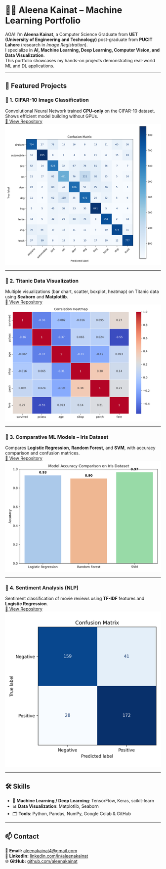 # 👩‍💻 Aleena Kainat – Machine Learning Portfolio

AOA! I’m **Aleena Kainat**, a Computer Science Graduate from **UET (University of Engineering and Technology)**  post-graduate from **PUCIT Lahore** (research in *Image Registration*).  
I specialize in **AI, Machine Learning, Deep Learning, Computer Vision, and Data Visualization**.  
This portfolio showcases my hands-on projects demonstrating real-world ML and DL applications.

---

## 🚀 Featured Projects

### 📌 1. CIFAR-10 Image Classification
Convolutional Neural Network trained **CPU-only** on the CIFAR-10 dataset. Shows efficient model building without GPUs.  
[🔗 View Repository](https://github.com/aleenakainat/cifar10-image-classification)  
![Sample](https://github.com/aleenakainat/cifar10-image-classification/raw/main/sample_outputs/confusion_matrix.PNG)

---

### 📌 2. Titanic Data Visualization
Multiple visualizations (bar chart, scatter, boxplot, heatmap) on Titanic data using **Seaborn** and **Matplotlib**.  
[🔗 View Repository](https://github.com/aleenakainat/titanic-data-visualization)  
![Sample](https://github.com/aleenakainat/titanic-data-visualization/raw/main/sample_outputs/heatmap_titanic.png)

---

### 📌 3. Comparative ML Models – Iris Dataset
Compares **Logistic Regression**, **Random Forest**, and **SVM**, with accuracy comparison and confusion matrices.  
[🔗 View Repository](https://github.com/aleenakainat/comparative-ml-models-iris)  
![Sample](https://github.com/aleenakainat/comparative-ml-models-iris/raw/main/sample_outputs/accuracy_comparison.png)

---

### 📌 4. Sentiment Analysis (NLP)
Sentiment classification of movie reviews using **TF-IDF** features and **Logistic Regression**.  
[🔗 View Repository](https://github.com/aleenakainat/sentiment-analysis-nlp)  
![Sample](https://github.com/aleenakainat/sentiment-analysis-nlp/raw/main/sample_outputs/confusion_matrix_sentiment.png)

---

## 🛠 Skills
- 🧠 **Machine Learning / Deep Learning**: TensorFlow, Keras, scikit-learn  
- 📊 **Data Visualization**: Matplotlib, Seaborn  
- 🗂 **Tools**: Python, Pandas, NumPy, Google Colab & GitHub  

---

## 📫 Contact
📧 **Email:** aleenakainat4@gmail.com  
💼 **LinkedIn:** [linkedin.com/in/aleenakainat](https://linkedin.com/in/aleena-kainat)  
🌐 **GitHub:** [github.com/aleenakainat](https://github.com/aleenakainat)
